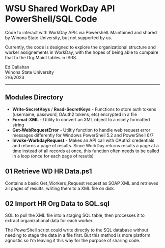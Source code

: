 # WSU Shared WorkDay API PowerShell/SQL Code

Code to interact with WorkDay APIs via Powershell. Maintained and shared by Winona State University, but not supported by us. 

Currently, the code is designed to explore the organizational structure and worker assignements in WorkDay, with the hopes of
being able to compaire that to the Org Maint tables in ISRS.

Ed Callahan  
Winona State University  
2/6/2023

---

## Modules Directory

- **Write-SecretKeys** / **Read-SecretKeys** - Functions to store auth tokens (username, password, OAuth2 tokens, etc) encrypted in a file
- **Format-XML** - Utility to convert an XML object to a nicely formatted string
- **Get-WebRequestError** - Utiltiy function to handle web request error messages differently for Windows PowerShell 5.2 and PowerShell 6/7
- **Invoke-WorkdayRequest** - Makes an API call with OAuth2 credentials and returns a page of results. Since WorkDay returns results a page at a time instead of all records at once, this function often needs to be called in a loop (once for each page of resutls)

## 01 Retrieve WD HR Data.ps1

Contains a basic Get_Workers_Request request as SOAP XML and retrieves all pages of results, writing them to a XML file on disk.

## 02 Import HR Org Data to SQL.sql

SQL to pull the XML file into a staging SQL table, then processes it to extract organizational data for each worker.

The PowerShell script could write directly to the SQL database without needing to stage the data in a file first. But this method is more platform agnostic so I'm leaving it this way for the purpose of sharing code.

